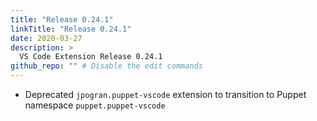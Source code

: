 ```yaml
---
title: "Release 0.24.1"
linkTitle: "Release 0.24.1"
date: 2020-03-27
description: >
  VS Code Extension Release 0.24.1
github_repo: "" # Disable the edit commands
---
```


- Deprecated `jpogran.puppet-vscode` extension to transition to Puppet namespace `puppet.puppet-vscode`
